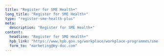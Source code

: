 ```yaml
---
title: "Register for SME Health+"
long_title: "Register for SME Health+"
type: "register-sme-health-plus"
meta:
  description: "Register for SME Health+"
content:
  headline: "Register for SME Health+"
  hpb_link: "https://www.hpb.gov.sg/workplace/workplace-programmes/sme-workplace-health-package"
  form_to: "marketing@my-doc.com"
---
```

